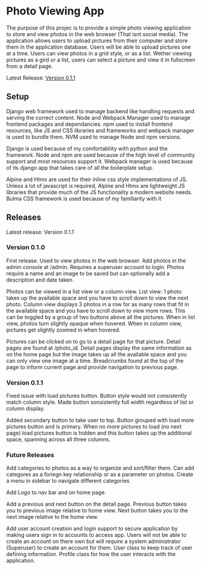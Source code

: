# Photo Viewing App

The purpose of this projec is to provide a simple photo viewing application to store and view photos in the web browser (That isnt social media). The application allows users to upload pictures from their computer and store them in the application database. Users will be able to upload pictures one at a time. Users can view photos in a grid style, or as a list. Wether viewing pictures as a gird or a list, users can select a picture and view it in fullscreen from a detail page.

Latest Release: [Version 0.1.1](#version-011)

## Setup

Django web framework used to manage backend like handling requests and serving the correct content. Node and Webpack Manager used to manage frontend packages and dependancies. npm used to install frontend resources, like JS and CSS libraries and frameworks and webpack manager is used to bundle them. NVM used to manage Node and npm versions.

Django is used because of my comfortabliity with python and the framework. Node and npm are used because of the high level of community support and most resources support it. Webpack manager is used because of its django app that takes care of all the boilerplate setup.

Alpine and Htmx are used for their inline css style implementations of JS. Unless a lot of javascript is required, Alpine and Htmx are lightweight JS libraries that provide much of the JS functionality a modern website needs. Bulma CSS framework is used because of my familiarity with it

## Releases

Latest release: Version 0.1.1

### Version 0.1.0

First release. Used to view photos in the web browser. Add photos in the admin console at /admin. Requires a superuser account to login. Photos require a name and an image to be saved but can optionally add a description and date taken.

Photos can be viewed in a list view or a column view. List view: 1 photo takes up the available space and you have to scroll down to view the next photo. Column view displays 3 photos in a row for as many rows that fit in the available space and you have to scroll down to view more rows. This can be toggled by a group of two buttons above all the pictures. When in list view, photos turn slightly opaque when hovered. When in column view, pictures get slightly zoomed in when hovered.

Pictures can be clicked on to go to a detail page for that picture. Detail pages are found at /photo_id. Detail pages display the same information as on the home page but the image takes up all the available space and you can only view one image at a time. Breadcrumbs found at the top of the page to inform current page and provide navigation to previous page.

### Version 0.1.1

Fixed issue with load pictures button. Button style would not consistently match column style. Made button sonsistently full width regardless of list or column display.

Added secondary button to take user to top. Button grouped with load more pictures button and is primary. When no more pictures to load (no next page) load pictures button is hidden and this button takes up the additional space, spanning across all three columns.

### Future Releases

Add categories to photos as a way to organize and sort/filter them. Can add categores as a foriegn key relationship or as a parameter on photos. Create a menu in sidebar to navigate different categories.

Add Logo to nav bar and on home page.

Add a previous and next button on the detail page. Previous button takes you to previous image relative to home view. Next button takes you to the next image relative to the home view.

Add user account creation and login support to secure application by making users sign in to accounts to access app. Users will not be able to create an account on there own but will require a system administrator (Superuser) to create an account for them. User class to keep track of user defining information. Profile class for how the user interacts with the application.
